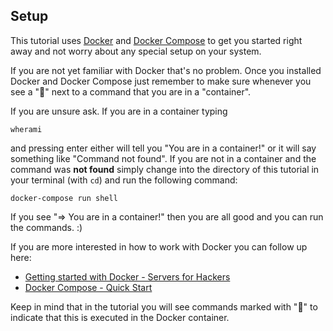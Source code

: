 ## Setup

This tutorial uses [Docker](https://www.docker.com/) and [Docker Compose](https://docs.docker.com/compose/) to get you started right away and not worry about any special setup on your system.

If you are not yet familiar with Docker that's no problem. Once you installed Docker and Docker Compose just remember to make sure whenever you see a ":whale:" next to a command that you are in a "container".

If you are unsure ask. If you are in a container typing

```
wherami
```

and pressing enter either will tell you "You are in a container!" or it will say something like "Command not found". If you are not in a container and the command was **not found** simply change into the directory of this tutorial in your terminal (with `cd`) and run the following command:

```
docker-compose run shell
```

If you see "=> You are in a container!" then you are all good and you can run the commands. :)

If you are more interested in how to work with Docker you can follow up here:

  * [Getting started with Docker - Servers for Hackers](https://serversforhackers.com/getting-started-with-docker)
  * [Docker Compose - Quick Start](https://docs.docker.com/compose/#quick-start)

Keep in mind that in the tutorial you will see commands marked with ":whale:" to indicate that this is executed in the Docker container.
